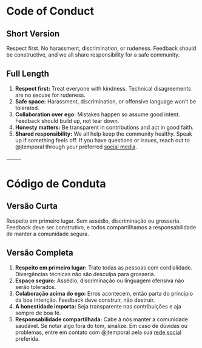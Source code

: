 # Code of Conduct

## Short Version

Respect first. No harassment, discrimination, or rudeness. Feedback should be constructive, and we all share responsibility for a safe community.
## Full Length

1. **Respect first:** Treat everyone with kindness. Technical disagreements are no excuse for rudeness.
2. **Safe space:** Harassment, discrimination, or offensive language won’t be tolerated.
3. **Collaboration over ego:** Mistakes happen so assume good intent. Feedback should build up, not tear down.
4. **Honesty matters:** Be transparent in contributions and act in good faith.
5. **Shared responsibility:** We all help keep the community healthy. Speak up if something feels off. If you have questions or issues, reach out to @jtemporal through your preferred [social media](https://jtemporal.com/socials).

⸻

# Código de Conduta

## Versão Curta

Respeito em primeiro lugar. Sem assédio, discriminação ou grosseria. Feedback deve ser construtivo, e todos compartilhamos a responsabilidade de manter a comunidade segura.

## Versão Completa

1. **Respeito em primeiro lugar:** Trate todas as pessoas com cordialidade. Divergências técnicas não são desculpa para grosseria.
2. **Espaço seguro:** Assédio, discriminação ou linguagem ofensiva não serão tolerados.
3. **Colaboração acima do ego:** Erros acontecem, então parta do princípio da boa intenção. Feedback deve construir, não destruir.
4. **A honestidade importa:** Seja transparente nas contribuições e aja sempre de boa fé.
5. **Responsabilidade compartilhada:** Cabe à nós manter a comunidade saudável. Se notar algo fora do tom, sinalize. Em caso de dúvidas ou problemas, entre em contato com @jtemporal pela sua [rede social](https://jtemporal.com/sociais) preferida.
